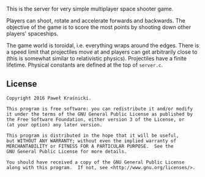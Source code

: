 This is the server for very simple multiplayer space shooter game.

Players can shoot, rotate and accelerate forwards and backwards. The objective of the game is to score the most points by shooting down other players' spaceships.

The game world is toroidal, i.e. everything wraps around the edges. There is a speed limit that projectiles move at and players can get arbitrarily close to (this is somewhat similar to relativistic physics). Projectiles have a finite lifetime. Physical constants are defined at the top of `server.c`.

## License

    Copyright 2016 Paweł Kraśnicki.

    This program is free software: you can redistribute it and/or modify
    it under the terms of the GNU General Public License as published by
    the Free Software Foundation, either version 3 of the License, or
    (at your option) any later version.

    This program is distributed in the hope that it will be useful,
    but WITHOUT ANY WARRANTY; without even the implied warranty of
    MERCHANTABILITY or FITNESS FOR A PARTICULAR PURPOSE.  See the
    GNU General Public License for more details.

    You should have received a copy of the GNU General Public License
    along with this program.  If not, see <http://www.gnu.org/licenses/>.
